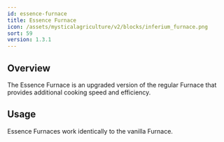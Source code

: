 ```yaml
---
id: essence-furnace
title: Essence Furnace
icon: /assets/mysticalagriculture/v2/blocks/inferium_furnace.png
sort: 59
version: 1.3.1
---
```


## Overview

The Essence Furnace is an upgraded version of the regular Furnace that provides additional cooking speed and efficiency.

## Usage

Essence Furnaces work identically to the vanilla Furnace.
